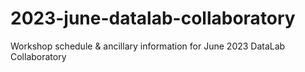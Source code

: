 # 2023-june-datalab-collaboratory
Workshop schedule &amp; ancillary information for June 2023 DataLab Collaboratory
